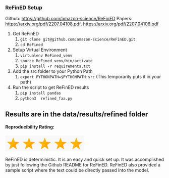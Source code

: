 ### ReFinED Setup
Github: https://github.com/amazon-science/ReFinED
Papers: https://arxiv.org/pdf/2207.04108.pdf, https://arxiv.org/pdf/2207.04106.pdf

1. Get ReFinED
    1. `git clone git@github.com:amazon-science/ReFinED.git`
    2. `cd ReFined`
2. Setup Virtual Environment
    1. `virtualenv ReFined_venv`
    2. `source ReFined_venv/bin/activate`
    3. `pip install -r requirements.txt`
3. Add the src folder to your Python Path
    1. `export PYTHONPATH=$PYTHONPATH:src` (This temporarily puts it in your path)
4. Run the script to get ReFinED results
   1. `pip install pandas`
   2. `python3  refined_faa.py`


Results are in the data/results/refined folder
----------------------------

#### Reproducibility Rating:

<img src="../../star_clip.jpg" alt="Star" width="50" height="50"><img src="../../star_clip.jpg" alt="Star" width="50" height="50"><img src="../../star_clip.jpg" alt="Star" width="50" height="50"><img src="../../star_clip.jpg" alt="Star" width="50" height="50"><img src="../../star_clip.jpg" alt="Star" width="50" height="50">

ReFinED is deterministic.
It is an easy and quick set up. It was accomplished by just following the Github README for ReFinED.
ReFinED also provided a sample script where the text could be directly passed into the model.
